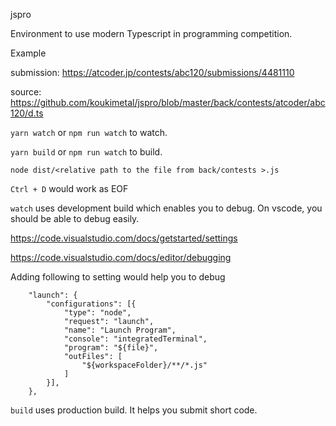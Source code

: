 jspro

Environment to use modern Typescript in programming competition.

Example

submission: https://atcoder.jp/contests/abc120/submissions/4481110

source: https://github.com/koukimetal/jspro/blob/master/back/contests/atcoder/abc120/d.ts


`yarn watch` or `npm run watch` to watch.

`yarn build` or `npm run watch` to build.

`node dist/<relative path to the file from back/contests >.js` 

`Ctrl + D` would work as EOF

`watch` uses development build which enables you to debug. On vscode, you should be able to debug easily.

https://code.visualstudio.com/docs/getstarted/settings

https://code.visualstudio.com/docs/editor/debugging

Adding following to setting would help you to debug
```
    "launch": {
        "configurations": [{
            "type": "node",
            "request": "launch",
            "name": "Launch Program",
            "console": "integratedTerminal",
            "program": "${file}",
            "outFiles": [
                "${workspaceFolder}/**/*.js"
            ]
        }],
    },
```

`build` uses production build. It helps you submit short code.